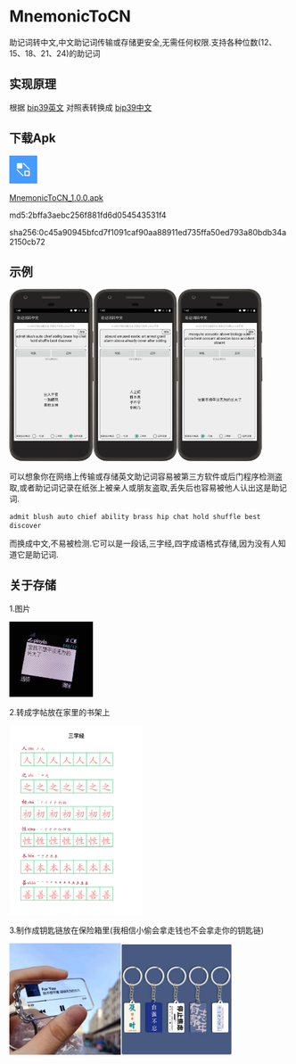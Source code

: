 # MnemonicToCN
助记词转中文,中文助记词传输或存储更安全,无需任何权限.支持各种位数(12、15、18、21、24)的助记词

## 实现原理

根据
[bip39英文](https://github.com/bitcoin/bips/blob/master/bip-0039/english.txt)
对照表转换成
[bip39中文](https://github.com/bitcoin/bips/blob/master/bip-0039/chinese_simplified.txt)

## 下载Apk
<img src="app/src/main/res/mipmap-xxhdpi/ic_launcher.png" width="50px">

[MnemonicToCN_1.0.0.apk](https://github.com/wangyao5018/MnemonicToCN/releases/download/1.0.0/MnemonicToCN_1.0.0.apk)

md5:2bffa3aebc256f881fd6d054543531f4

sha256:0c45a90945bfcd7f1091caf90aa88911ed735ffa50ed793a80bdb34a2150cb72

## 示例
<img src="screenshot/4.png" width="30%"><img src="screenshot/3.png" width="30%"><img src="screenshot/1.png" width="30%">

可以想象你在网络上传输或存储英文助记词容易被第三方软件或后门程序检测盗取,或者助记词记录在纸张上被亲人或朋友盗取,丢失后也容易被他人认出这是助记词.

```
admit blush auto chief ability brass hip chat hold shuffle best discover
```

而换成中文,不易被检测.它可以是一段话,三字经,四字成语格式存储,因为没有人知道它是助记词.

## 关于存储
1.图片

<img src="screenshot/njy.png" width="150px">

2.转成字帖放在家里的书架上

<img src="screenshot/zt.png" width="240px">

3.制作成钥匙链放在保险箱里(我相信小偷会拿走钱也不会拿走你的钥匙链)

<img src="screenshot/ycl1.jpg" width="200px"><img src="screenshot/ycl2.jpg" width="200px">
